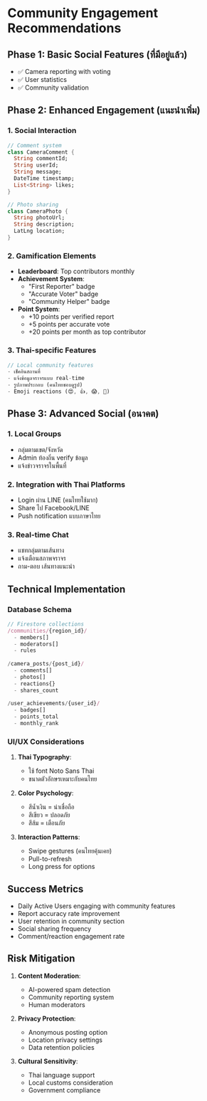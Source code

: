# Community Engagement Recommendations

## Phase 1: Basic Social Features (ที่มีอยู่แล้ว)
- ✅ Camera reporting with voting
- ✅ User statistics
- ✅ Community validation

## Phase 2: Enhanced Engagement (แนะนำเพิ่ม)

### 1. Social Interaction
```dart
// Comment system
class CameraComment {
  String commentId;
  String userId;
  String message;
  DateTime timestamp;
  List<String> likes;
}

// Photo sharing
class CameraPhoto {
  String photoUrl;
  String description;
  LatLng location;
}
```

### 2. Gamification Elements
- **Leaderboard**: Top contributors monthly
- **Achievement System**: 
  - "First Reporter" badge
  - "Accurate Voter" badge  
  - "Community Helper" badge
- **Point System**:
  - +10 points per verified report
  - +5 points per accurate vote
  - +20 points per month as top contributor

### 3. Thai-specific Features
```dart
// Local community features
- เช็คอินสถานที่
- แจ้งข้อมูลจราจรแบบ real-time
- รูปภาพประกอบ (คนไทยชอบดูรูป)
- Emoji reactions (😍, 👍, 😱, 🚗)
```

## Phase 3: Advanced Social (อนาคต)

### 1. Local Groups
- กลุ่มตามเขต/จังหวัด
- Admin ท้องถิ่น verify ข้อมูล
- แจ้งข่าวจราจรในพื้นที่

### 2. Integration with Thai Platforms
- Login ผ่าน LINE (คนไทยใช้มาก)
- Share ไป Facebook/LINE
- Push notification แบบภาษาไทย

### 3. Real-time Chat
- แชทกลุ่มตามเส้นทาง
- แจ้งเตือนสภาพจราจร
- ถาม-ตอบ เส้นทางแนะนำ

## Technical Implementation

### Database Schema
```javascript
// Firestore collections
/communities/{region_id}/
  - members[]
  - moderators[]
  - rules
  
/camera_posts/{post_id}/
  - comments[]
  - photos[]
  - reactions{}
  - shares_count
  
/user_achievements/{user_id}/
  - badges[]
  - points_total
  - monthly_rank
```

### UI/UX Considerations
1. **Thai Typography**: 
   - ใช้ font Noto Sans Thai
   - ขนาดตัวอักษรเหมาะกับคนไทย

2. **Color Psychology**:
   - สีน้ำเงิน = น่าเชื่อถือ
   - สีเขียว = ปลอดภัย
   - สีส้ม = เตือนภัย

3. **Interaction Patterns**:
   - Swipe gestures (คนไทยคุ้นเคย)
   - Pull-to-refresh
   - Long press for options

## Success Metrics
- Daily Active Users engaging with community features
- Report accuracy rate improvement
- User retention in community section
- Social sharing frequency
- Comment/reaction engagement rate

## Risk Mitigation
1. **Content Moderation**:
   - AI-powered spam detection
   - Community reporting system
   - Human moderators

2. **Privacy Protection**:
   - Anonymous posting option
   - Location privacy settings
   - Data retention policies

3. **Cultural Sensitivity**:
   - Thai language support
   - Local customs consideration
   - Government compliance
